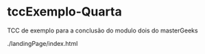 # tccExemplo-Quarta
 TCC de exemplo para a conclusão do modulo dois do masterGeeks

./landingPage/index.html
